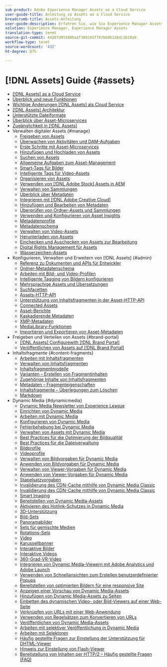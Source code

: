 ```yaml
---
sub-product: Adobe Experience Manager Assets as a Cloud Service
user-guide-title: Anleitung zu Assets as a Cloud Service
breadcrumb-title: Assets-Anleitung
user-guide-description: Erfahren Sie, wie Sie Experience Manager Assets as a Cloud Service verwalten und nutzen können.
solution: Experience Manager, Experience Manager Assets
translation-type: tm+mt
source-git-commit: 4420fd95388ba2f389192f767b6d612bdc2b18a9
workflow-type: tm+mt
source-wordcount: '432'
ht-degree: 87%

---
```



# [!DNL Assets] Guide {#assets}

+ [[!DNL Assets] as a Cloud Service](/help/assets/home.md)
+ [Überblick und neue Funktionen](overview.md)
+ [Wichtige Änderungen  [!DNL Assets] als Cloud Service](assets-cloud-changes.md)
+ [[!DNL Assets] Architektur](architecture.md)
+ [Unterstützte Dateiformate](file-format-support.md)
+ [Überblick über Asset-Microservices](asset-microservices-overview.md)
+ [Zugänglichkeit in [!DNL Assets]](accessibility.md)
+ Verwalten digitaler Assets {#manage}
   + [Freigeben von Assets](share-assets.md)
   + [Überwachen von Aktivitäten und DAM-Aufgaben](assets-activity-history.md)
   + [Erste Schritte mit Asset-Microservices](asset-microservices-configure-and-use.md)
   + [Hinzufügen und Hochladen von Assets](add-assets.md)
   + [Suchen von Assets](search-assets.md)
   + [Allgemeine Aufgaben zum Asset-Management](manage-digital-assets.md)
   + [Smart-Tags für Bilder](smart-tags.md)
   + [Intelligente Tags für Video-Assets](smart-tags-video-assets.md)
   + [Organisieren von Assets](organize-assets.md)
   + [Verwenden von  [!DNL Adobe Stock] Assets in AEM](aem-assets-adobe-stock.md)
   + [Verwalten von Sammlungen](manage-collections.md)
   + [Überblick über Metadaten](manage-metadata.md)
   + [Integrieren mit [!DNL Adobe Creative Cloud]](aem-cc-integration-best-practices.md)
   + [Hinzufügen und Bearbeiten von Metadaten](meta-edit.md)
   + [Überprüfen von Ordner-Assets und Sammlungen](bulk-approval.md)
   + [Verwenden und Konfigurieren von Asset Insights](assets-insights.md)
   + [Metadatenprofile](metadata-profiles.md)
   + [Metadatenschema](metadata-schemas.md)
   + [Verwalten von Video-Assets](manage-video-assets.md)
   + [Herunterladen von Assets](download-assets-from-aem.md)
   + [Einchecken und Auschecken von Assets zur Bearbeitung](check-out-and-submit-assets.md)
   + [Digital Rights Management für Assets](drm.md)
   + [Wasserzeichen-Assets](watermark-assets.md)
+ Konfigurieren, Verwalten und Erweitern von [!DNL Assets] {#admin}
   + [Referenz zu Dokumenten und APIs für Entwickler](developer-reference-material-apis.md)
   + [Ordner-Metadatenschema](folder-metadata-schema.md)
   + [Arbeiten mit Bild- und Video-Profilen](/help/assets/dynamic-media/about-image-video-profiles.md)
   + [Intelligente Tagging von Bildern konfigurieren](smart-tags-configuration.md)
   + [Mehrsprachige Assets und Übersetzungen](translate-assets.md)
   + [Suchfacetten](search-facets.md)
   + [Assets-HTTP-API](mac-api-assets.md)
   + [Unterstützung von Inhaltsfragmenten in der Asset-HTTP-API](content-fragments/assets-api-content-fragments.md)
   + [Connected Assets](use-assets-across-connected-assets-instances.md)
   + [Asset-Berichte](asset-reports.md)
   + [Kaskadierende Metadaten](cascading-metadata.md)
   + [XMP-Metadaten](xmp-metadata.md)
   + [MediaLibrary-Funktionen](medialibrary.md)
   + [Importieren und Exportieren von Asset-Metadaten](metadata-import-export.md)
+ Freigeben und Verteilen von Assets {#brand-portal}
   + [ [!DNL Assets] Configurewith [!DNL Brand Portal]](configure-aem-assets-with-brand-portal.md)
   + [Veröffentlichen von Assets auf [!DNL Brand Portal]](publish-to-brand-portal.md)
+ Inhaltsfragmente {#content-fragments}
   + [Arbeiten mit Inhaltsfragmenten](content-fragments/content-fragments.md)
   + [Verwalten von Inhaltsfragmenten](content-fragments/content-fragments-managing.md)
   + [Inhaltsfragmentmodelle](content-fragments/content-fragments-models.md)
   + [Varianten – Erstellen von Fragmentinhalten](content-fragments/content-fragments-variations.md)
   + [Zugehörige Inhalte von Inhaltsfragmenten](content-fragments/content-fragments-assoc-content.md)
   + [Metadaten – Fragmenteigenschaften](content-fragments/content-fragments-metadata.md)
   + [Inhaltsfragmente – Überlegungen zum Löschen](content-fragments/content-fragments-delete.md)
   + [Markdown](content-fragments/content-fragments-markdown.md)
+ Dynamic Media {#dynamicmedia}
   + [Dynamic Media Newsletter von Experience League](dynamic-media/dynamic-media-newsletter.md)
   + [Einrichten von Dynamic Media](dynamic-media/administering-dynamic-media.md)
   + [Arbeiten mit Dynamic Media](dynamic-media/dynamic-media.md)
   + [Konfigurieren von Dynamic Media](dynamic-media/config-dm.md)
   + [Fehlerbehebung bei Dynamic Media](dynamic-media/troubleshoot-dm.md)
   + [Verwalten von Assets mit Dynamic Media](dynamic-media/managing-assets.md)
   + [Best Practices für die Optimierung der Bildqualität](dynamic-media/best-practices-for-optimizing-the-quality-of-your-images.md)
   + [Best Practices für die Dateiverwaltung](dynamic-media/best-practices-for-file-management.md)
   + [Bildprofile](dynamic-media/image-profiles.md)
   + [Videoprofile](dynamic-media/video-profiles.md)
   + [Verwalten von Bildvorgaben für Dynamic Media](dynamic-media/managing-image-presets.md)
   + [Anwenden von Bildvorgaben für Dynamic Media](dynamic-media/image-presets.md)
   + [Verwalten von Viewer-Vorgaben für Dynamic Media](dynamic-media/managing-viewer-presets.md)
   + [Anwenden von Viewer-Vorgaben für Dynamic Media](dynamic-media/viewer-presets.md)
   + [Stapelsatzvorgaben](dynamic-media/batch-set-presets-dm.md)
   + [Invalidierung des CDN-Cache mithilfe von Dynamic Media Classic](dynamic-media/invalidate-cdn-cache-dynamic-media.md)
   + [Invalidierung des CDN-Cache mithilfe von Dynamic Media Classic](dynamic-media/invalidate-cdn-cache-dm-classic.md)
   + [Smart Imaging](dynamic-media/imaging-faq.md)
   + [Bereitstellen von Dynamic Media-Assets](dynamic-media/delivering-dynamic-media-assets.md)
   + [Aktivieren des Hotlink-Schutzes in Dynamic Media](dynamic-media/hotlink-protection.md)
   + [3D-Unterstützung](dynamic-media/assets-3d.md)
   + [Bild-Sets](dynamic-media/image-sets.md)
   + [Panoramabilder](dynamic-media/panoramic-images.md)
   + [Sets für gemischte Medien](dynamic-media/mixed-media-sets.md)
   + [Rotations-Sets](dynamic-media/spin-sets.md)
   + [Video](dynamic-media/video.md)
   + [Karussellbanner](dynamic-media/carousel-banners.md)
   + [Interaktive Bilder](dynamic-media/interactive-images.md)
   + [Interaktive Videos](dynamic-media/interactive-videos.md)
   + [360-Grad-VR-Video](dynamic-media/360-video.md)
   + [Integrieren von Dynamic Media-Viewern mit Adobe Analytics und Adobe Launch](dynamic-media/launch.md)
   + [Verwenden von Schnellansichten zum Erstellen benutzerdefinierter Popups](dynamic-media/custom-pop-ups.md)
   + [Bereitstellen von optimierten Bildern für eine responsive Site](dynamic-media/responsive-site.md)
   + [Anzeigen einer Vorschau von Dynamic Media-Assets](dynamic-media/previewing-assets.md)
   + [Hinzufügen von Dynamic Media-Assets zu Seiten](dynamic-media/adding-dynamic-media-assets-to-pages.md)
   + [Einbetten des dynamischen Video- oder Bild-Viewers auf einer Web-Seite](dynamic-media/embed-code.md)
   + [Verknüpfen von URLs mit einer Web-Anwendung](dynamic-media/linking-urls-to-yourwebapplication.md)
   + [Verwenden von Regelsätzen zum Konvertieren von URLs](dynamic-media/using-rulesets-to-transform-urls.md)
   + [Veröffentlichen von Dynamic Media-Assets](dynamic-media/publishing-dynamicmedia-assets.md)
   + [Arbeiten mit selektiver Veröffentlichung in Dynamic Media](dynamic-media/selective-publishing.md)
   + [Arbeiten mit Selektoren](dynamic-media/working-with-selectors.md)
   + [Häufig gestellte Fragen zur Einstellung der Unterstützung für DHTML-Viewer](dynamic-media/dhtml-viewer-endoflifefaqs.md)
   + [Hinweis zur Einstellung von Flash-Viewer](dynamic-media/flash-viewers-eol.md)
   + [Bereitstellung von Inhalten per HTTP/2 – Häufig gestellte Fragen (FAQ)](dynamic-media/http2faq.md)
